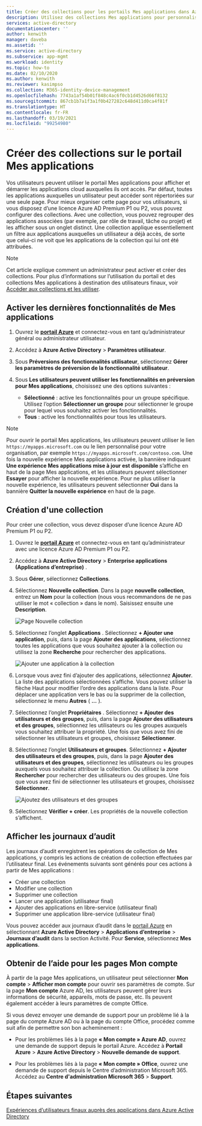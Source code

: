 ```yaml
---
title: Créer des collections pour les portails Mes applications dans Azure Active Directory | Microsoft Docs
description: Utilisez des collections Mes applications pour personnaliser les pages Mes applications afin de simplifier l’expérience Mes applications pour vos utilisateurs finaux. Organisez les applications en groupes avec des onglets distincts.
services: active-directory
documentationcenter: ''
author: kenwith
manager: daveba
ms.assetid: ''
ms.service: active-directory
ms.subservice: app-mgmt
ms.workload: identity
ms.topic: how-to
ms.date: 02/10/2020
ms.author: kenwith
ms.reviewer: kasimpso
ms.collection: M365-identity-device-management
ms.openlocfilehash: 7743a1af54b01f848c4ac6f0cb1d4526d66f8132
ms.sourcegitcommit: 867cb1b7a1f3a1f0b427282c648d411d0ca4f81f
ms.translationtype: HT
ms.contentlocale: fr-FR
ms.lasthandoff: 03/19/2021
ms.locfileid: "99254980"
---
```

# <a name="create-collections-on-the-my-apps-portal"></a>Créer des collections sur le portail Mes applications

Vos utilisateurs peuvent utiliser le portail Mes applications pour afficher et démarrer les applications cloud auxquelles ils ont accès. Par défaut, toutes les applications auxquelles un utilisateur peut accéder sont répertoriées sur une seule page. Pour mieux organiser cette page pour vos utilisateurs, si vous disposez d’une licence Azure AD Premium P1 ou P2, vous pouvez configurer des collections. Avec une collection, vous pouvez regrouper des applications associées (par exemple, par rôle de travail, tâche ou projet) et les afficher sous un onglet distinct. Une collection applique essentiellement un filtre aux applications auxquelles un utilisateur a déjà accès, de sorte que celui-ci ne voit que les applications de la collection qui lui ont été attribuées.

> [!NOTE]
> Cet article explique comment un administrateur peut activer et créer des collections. Pour plus d’informations sur l’utilisation du portail et des collections Mes applications à destination des utilisateurs finaux, voir [Accéder aux collections et les utiliser](../user-help/my-applications-portal-workspaces.md).

## <a name="enable-the-latest-my-apps-features"></a>Activer les dernières fonctionnalités de Mes applications

1. Ouvrez le [**portail Azure**](https://portal.azure.com/) et connectez-vous en tant qu’administrateur général ou administrateur utilisateur.

2. Accédez à **Azure Active Directory** > **Paramètres utilisateur**.

3. Sous **Préversions des fonctionnalités utilisateur**, sélectionnez **Gérer les paramètres de préversion de la fonctionnalité utilisateur**.

4. Sous **Les utilisateurs peuvent utiliser les fonctionnalités en préversion pour Mes applications**, choisissez une des options suivantes :
   * **Sélectionné** : active les fonctionnalités pour un groupe spécifique. Utilisez l’option **Sélectionner un groupe** pour sélectionner le groupe pour lequel vous souhaitez activer les fonctionnalités.  
   * **Tous** : active les fonctionnalités pour tous les utilisateurs.

> [!NOTE]
> Pour ouvrir le portail Mes applications, les utilisateurs peuvent utiliser le lien `https://myapps.microsoft.com` ou le lien personnalisé pour votre organisation, par exemple `https://myapps.microsoft.com/contoso.com`. Une fois la nouvelle expérience Mes applications activée, la bannière indiquant **Une expérience Mes applications mise à jour est disponible** s’affiche en haut de la page Mes applications, et les utilisateurs peuvent sélectionner **Essayer** pour afficher la nouvelle expérience. Pour ne plus utiliser la nouvelle expérience, les utilisateurs peuvent sélectionner **Oui** dans la bannière **Quitter la nouvelle expérience** en haut de la page.

## <a name="create-a-collection"></a>Création d'une collection

Pour créer une collection, vous devez disposer d’une licence Azure AD Premium P1 ou P2.

1. Ouvrez le [**portail Azure**](https://portal.azure.com/) et connectez-vous en tant qu’administrateur avec une licence Azure AD Premium P1 ou P2.

2. Accédez à **Azure Active Directory** > **Enterprise applications (Applications d’entreprise)** .

3. Sous **Gérer**, sélectionnez **Collections**.

4. Sélectionnez **Nouvelle collection**. Dans la page **nouvelle collection**, entrez un **Nom** pour la collection (nous vous recommandons de ne pas utiliser le mot « collection » dans le nom). Saisissez ensuite une **Description**.

   ![Page Nouvelle collection](media/acces-panel-collections/new-collection.png)

5. Sélectionnez l’onglet **Applications** . Sélectionnez **+ Ajouter une application**, puis, dans la page **Ajouter des applications**, sélectionnez toutes les applications que vous souhaitez ajouter à la collection ou utilisez la zone **Recherche** pour rechercher des applications.

   ![Ajouter une application à la collection](media/acces-panel-collections/add-applications.png)

6. Lorsque vous avez fini d’ajouter des applications, sélectionnez **Ajouter**. La liste des applications sélectionnées s’affiche. Vous pouvez utiliser la flèche Haut pour modifier l’ordre des applications dans la liste. Pour déplacer une application vers le bas ou la supprimer de la collection, sélectionnez le menu **Autres** ( **...** ).

7. Sélectionnez l’onglet **Propriétaires** . Sélectionnez **+ Ajouter des utilisateurs et des groupes**, puis, dans la page **Ajouter des utilisateurs et des groupes**, sélectionnez les utilisateurs ou les groupes auxquels vous souhaitez attribuer la propriété. Une fois que vous avez fini de sélectionner les utilisateurs et groupes, choisissez **Sélectionner**.

9. Sélectionnez l’onglet **Utilisateurs et groupes**. Sélectionnez **+ Ajouter des utilisateurs et des groupes**, puis, dans la page **Ajouter des utilisateurs et des groupes**, sélectionnez les utilisateurs ou les groupes auxquels vous souhaitez attribuer la collection. Ou utilisez la zone **Rechercher** pour rechercher des utilisateurs ou des groupes. Une fois que vous avez fini de sélectionner les utilisateurs et groupes, choisissez **Sélectionner**.

   ![Ajoutez des utilisateurs et des groupes](media/acces-panel-collections/add-users-and-groups.png)

11. Sélectionnez **Vérifier + créer**. Les propriétés de la nouvelle collection s’affichent.


## <a name="view-audit-logs"></a>Afficher les journaux d’audit

Les journaux d’audit enregistrent les opérations de collection de Mes applications, y compris les actions de création de collection effectuées par l’utilisateur final. Les événements suivants sont générés pour ces actions à partir de Mes applications :

* Créer une collection
* Modifier une collection
* Supprimer une collection
* Lancer une application (utilisateur final)
* Ajouter des applications en libre-service (utilisateur final)
* Supprimer une application libre-service (utilisateur final)

Vous pouvez accéder aux journaux d’audit dans le [portail Azure](https://portal.azure.com) en sélectionnant **Azure Active Directory** > **Applications d’entreprise**  > **Journaux d’audit** dans la section Activité. Pour **Service**, sélectionnez **Mes applications**.

## <a name="get-support-for-my-account-pages"></a>Obtenir de l’aide pour les pages Mon compte

À partir de la page Mes applications, un utilisateur peut sélectionner **Mon compte** > **Afficher mon compte** pour ouvrir ses paramètres de compte. Sur la page **Mon compte** Azure AD, les utilisateurs peuvent gérer leurs informations de sécurité, appareils, mots de passe, etc. Ils peuvent également accéder à leurs paramètres de compte Office.

Si vous devez envoyer une demande de support pour un problème lié à la page du compte Azure AD ou à la page du compte Office, procédez comme suit afin de permettre son bon acheminement : 

* Pour les problèmes liés à la page **« Mon compte » Azure AD**, ouvrez une demande de support depuis le portail Azure. Accédez à **Portail Azure** > **Azure Active Directory** > **Nouvelle demande de support**.

* Pour les problèmes liés à la page **« Mon compte » Office**, ouvrez une demande de support depuis le Centre d’administration Microsoft 365. Accédez au **Centre d'administration Microsoft 365** > **Support**. 

## <a name="next-steps"></a>Étapes suivantes
[Expériences d’utilisateurs finaux auprès des applications dans Azure Active Directory](end-user-experiences.md)